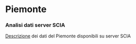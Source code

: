 # Piemonte

### Analisi dati server SCIA

[Descrizione](https://valori-climatologici-1991-2020.github.io/Piemonte/) dei dati del Piemonte disponibili su server SCIA
